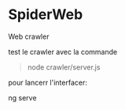 # SpiderWeb

Web crawler 

test le crawler avec la commande 
 > node crawler/server.js

pour lancerr l'interfacer:

ng serve